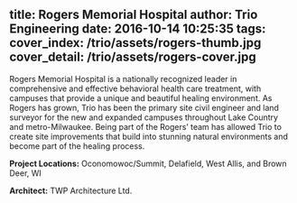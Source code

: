 title: Rogers Memorial Hospital
author: Trio Engineering
date: 2016-10-14 10:25:35
tags:
cover_index: /trio/assets/rogers-thumb.jpg
cover_detail: /trio/assets/rogers-cover.jpg
---
<p class="lead">Rogers Memorial Hospital is a nationally recognized leader in comprehensive and effective behavioral health care treatment, with campuses that provide a unique and beautiful healing environment.  As Rogers has grown, Trio has been the primary site civil engineer and land surveyor for the new and expanded campuses throughout Lake Country and metro-Milwaukee. Being part of the Rogers’ team has allowed Trio to create site improvements that build into stunning natural environments and become part of the healing process.</p>

__Project Locations:__ Oconomowoc/Summit, Delafield, West Allis, and Brown Deer, WI

__Architect:__ TWP Architecture Ltd.
